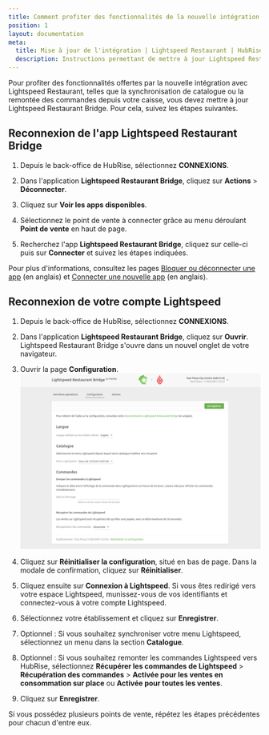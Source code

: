 ```yaml
---
title: Comment profiter des fonctionnalités de la nouvelle intégration Lightspeed Restaurant ?
position: 1
layout: documentation
meta:
  title: Mise à jour de l'intégration | Lightspeed Restaurant | HubRise
  description: Instructions permettant de mettre à jour Lightspeed Restaurant Bridge, afin de profiter des fonctionnalités offertes par la nouvelle intégration avec Lightspeed Restaurant.
---
```


Pour profiter des fonctionnalités offertes par la nouvelle intégration avec Lightspeed Restaurant, telles que la synchronisation de catalogue ou la remontée des commandes depuis votre caisse, vous devez mettre à jour Lightspeed Restaurant Bridge. Pour cela, suivez les étapes suivantes.

## Reconnexion de l'app Lightspeed Restaurant Bridge

1. Depuis le back-office de HubRise, sélectionnez **CONNEXIONS**.

1. Dans l'application **Lightspeed Restaurant Bridge**, cliquez sur **Actions** > **Déconnecter**.

1. Cliquez sur **Voir les apps disponibles**.

1. Sélectionnez le point de vente à connecter grâce au menu déroulant **Point de vente** en haut de page.

1. Recherchez l'app **Lightspeed Restaurant Bridge**, cliquez sur celle-ci puis sur **Connecter** et suivez les étapes indiquées.

Pour plus d'informations, consultez les pages [Bloquer ou déconnecter une app](/docs/connections/#block-or-disconnect-app) (en anglais) et [Connecter une nouvelle app](/docs/connections/#connect-a-new-app) (en anglais).

## Reconnexion de votre compte Lightspeed

1. Depuis le back-office de HubRise, sélectionnez **CONNEXIONS**.

1. Dans l'application **Lightspeed Restaurant Bridge**, cliquez sur **Ouvrir**. Lightspeed Restaurant Bridge s'ouvre dans un nouvel onglet de votre navigateur.

1. Ouvrir la page **Configuration**.
   ![Mettre à jour Lightspeed Restaurant Bridge - Page de configuration](../../fr/images/014-configuration-page.png)

1. Cliquez sur **Réinitialiser la configuration**, situé en bas de page. Dans la modale de confirmation, cliquez sur **Réinitialiser**.

1. Cliquez ensuite sur **Connexion à Lightspeed**. Si vous êtes redirigé vers votre espace Lightspeed, munissez-vous de vos identifiants et connectez-vous à votre compte Lightspeed.

1. Sélectionnez votre établissement et cliquez sur **Enregistrer**.

1. Optionnel : Si vous souhaitez synchroniser votre menu Lightspeed, sélectionnez un menu dans la section **Catalogue**.

1. Optionnel : Si vous souhaitez remonter les commandes Lightspeed vers HubRise, sélectionnez **Récupérer les commandes de Lightspeed** > **Récupération des commandes** > **Activée pour les ventes en consommation sur place** ou **Activée pour toutes les ventes**.

1. Cliquez sur **Enregistrer**.

Si vous possédez plusieurs points de vente, répétez les étapes précédentes pour chacun d'entre eux.
